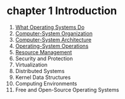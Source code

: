 # chapter 1 Introduction

1. [What Operating Systems Do](1_What_Operating_Systems_Do/README.md)
2. [Computer-System Organization](2_Computer_System_Organization/README.md)
3. [Computer-System Architecture](3_Computer_System_Architecture/README.md)
4. [Operating-System Operations](4_Operating_System_Operations/README.md)
5. [Resource Management](5_Resource_Management/README.md)
6. Security and Protection
7. Virtualization
8. Distributed Systems
9. Kernel Data Structures
10. Computing Environments
11. Free and Open-Source Operating Systems
